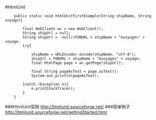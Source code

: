 #HtmlUnit






```
    public static void htmlUnitFirstExample(String shipName, String voyage){

        final WebClient wc = new WebClient();
        String shipUrl = null;
        String shipUrl =  null//FOBURL + shipName + "&voyage=" + voyage;
        try{

            shipName = URLEncoder.encode(shipName, "utf-8");
            shipUrl = FOBURL + shipName + "&voyage=" + voyage;
            final HtmlPage page = wc.getPage(shipUrl);

            final String pageAsText = page.asText();
            System.out.println(pageAsText);

        }catch (Exception e){
            e.printStackTrace();
        }
    }
```


###HtmlUnit官网
http://htmlunit.sourceforge.net/
###简单例子
http://htmlunit.sourceforge.net/gettingStarted.html




















